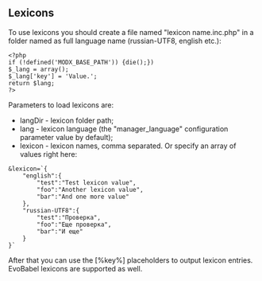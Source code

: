 ## Lexicons

To use lexicons you should create a file named "lexicon name.inc.php" in a folder named as full language name (russian-UTF8, english etc.):
```
<?php
if (!defined('MODX_BASE_PATH')) {die();})
$_lang = array();
$_lang['key'] = 'Value.';
return $lang;
?>
```
Parameters to load lexicons are:

* langDir - lexicon folder path;
* lang - lexicon language (the "manager_language" configuration parameter value by default);
* lexicon - lexicon names, comma separated. Or specify an array of values right here:
```
&lexicon=`{
    "english":{
        "test":"Test lexicon value",
        "foo":"Another lexicon value",
        "bar":"And one more value"
    },
    "russian-UTF8":{
        "test":"Проверка",
        "foo":"Еще проверка",
        "bar":"И еще"
    }
}`
```

After that you can use the [%key%] placeholders to output lexicon entries. EvoBabel lexicons are supported as well.
